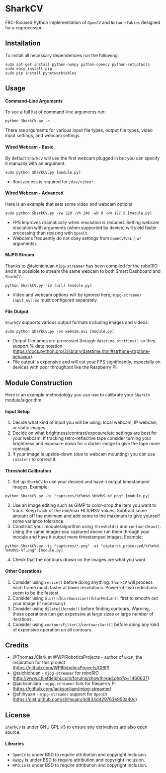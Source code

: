 # SharkCV
FRC-focused Python implementation of `OpenCV` and `NetworkTables` designed for a coprocessor.


## Installation
To install all necessary dependencies run the following:
```
sudo apt-get install python-numpy python-opencv python-setuptools
sudo easy_install pip
sudo pip install pynetworktables
```


## Usage
#### Command-Line Arguments
To see a full list of command-line arguments run:
```
python SharkCV.py -h
```
There are arguments for various input file types, output file types, video input settings, and webcam settings.

#### Wired Webcam - Basic
By default `SharkCV` will use the first webcam plugged in but you can specify it manually with an argument.
```
sudo python SharkCV.py [module.py]
```
- Root access is required for `/dev/video*`.

#### Wired Webcam - Advanced
Here is an example that sets some video and webcam options:
```
sudo python SharkCV.py -vw 320 -vh 240 -wb 0 -wh 127.5 [module.py]
```
- FPS improves dramatically when resolution is reduced. Setting webcam resolution with arguments (when supported by device) will yield faster processing than resizing with `OpenCV`.
- Webcams frequently do not obey settings from `OpenCV`/`V4L` (`-w*` arguments).

#### MJPG Stream
Thanks to @taichichuan `mjpg-streamer` has been compiled for the roboRIO and it is possible to stream the same webcam to both Smart Dashboard and `SharkCV`.
```
python SharkCV.py -im [url] [module.py]
```
- Video and webcam options will be ignored here, `mjpg-streamer input_uvc.so` must configured separately.

#### File Output
`SharkCV` supports various output formats including images and videos.
```
sudo python SharkCV.py -ov webcam.avi [module.py]
```
- Output filenames are processed through `datetime.strftime()` so they support % date notation (https://docs.python.org/2/library/datetime.html#strftime-strptime-behavior).
- File output is expensive and will cut your FPS significantly, especially on devices with poor throughput like the Raspberry Pi.


## Module Construction
Here is an example methodology you can use to calibrate your `SharkCV` module/algorithm.

#### Input Setup
1. Decide what kind of input you will be using: local webcam, IP webcam, or static images.
2. Decide on what brightness/contrast/exposure/etc settings are best for your webcam. If tracking retro-reflective tape consider turning your brightness and exposure down for a darker image to give the tape more contrast.
3. If your image is upside-down (due to webcam mounting) you can use `rotate()` to correct it.

#### Threshold Calibration
1. Set up `SharkCV` to use your desired and have it output timestamped images. Example:
```
python SharkCV.py -oi "captures/%Y%m%d-%H%M%S-%f.png" [module.py]
```
2. Use an image editing such as GIMP to color-drop the item you want to track. Keep track of the min/max HLS/HSV values. Subtract some amount off the minimum and add some to the maximum to give yourself some variance tolerance.
3. Construct your module/algorithm using `threshold()` and `contoursDraw()`. Using the same images you captured above run them through your module and have it output more timestamped images. Example:
```
python SharkCV.py -ii "captures/*.png" -oi "captures_processed/%Y%m%d-%H%M%S-%f.png" [module.py]
```
4. Check that the contours drawn on the images are what you want.

#### Other Operations
1. Consider using `resize()` before doing anything. `SharkCV` will process each frame much faster at lower resolutions. Power-of-two reductions seem to be the fastest.
2. Consider using `blur()`/`blurGaussian()`/`blurMedian()` first to smooth out your image (if necessary).
3. Consider using `dilate()`/`erode()` before finding contours. Warning, these operations can get expensive at large sizes or large number of iterations.
4. Consider using `contoursFilter()`/`contoursSort()` before doing any kind of expensive operation on all contours.


## Credits
- @ThomasJClark at @WPIRoboticsProjects - author of `GRIP`, the inspiration for this project (https://github.com/WPIRoboticsProjects/GRIP)
- @taichichuan - `mjpg-streamer` for roboRIO (http://www.chiefdelphi.com/forums/showthread.php?p=1460637)
- @jacksonliam - `mjpg-streamer` fork for Rasperry Pi (https://github.com/jacksonliam/mjpg-streamer)
- @shihyuan - `mjpg-streamer` support for `OpenCV` (https://gist.github.com/shihyuan/4d834d429763e953a40c)


## License
`SharkCV` is under GNU GPL v3 to ensure any derivatives are also open source.

#### Libraries
- `OpenCV` is under BSD to require attribution and copyright inclusion.
- `Numpy` is under BSD to require attribution and copyright inclusion.
- `WPILib` is under BSD to require attribution and copyright inclusion.